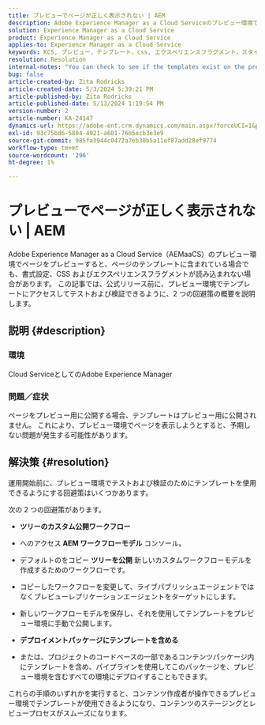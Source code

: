 ```yaml
---
title: プレビューでページが正しく表示されない | AEM
description: Adobe Experience Manager as a Cloud Serviceのプレビュー環境でページを表示すると、ページが正しく表示されない理由を説明します。
solution: Experience Manager as a Cloud Service
product: Experience Manager as a Cloud Service
applies-to: Experience Manager as a Cloud Service
keywords: KCS, プレビュー，テンプレート，css, エクスペリエンスフラグメント，スタイルシート，公開，AEM, Experience Manager, AEMaaCS
resolution: Resolution
internal-notes: "You can check to see if the templates exist on the preview server by port forwarding to the preview pod, and then using URL's like this to determine what templates exist: http://localhost:8881/conf/wknd/settings/wcm/templates.7.json"
bug: false
article-created-by: Zita Rodricks
article-created-date: 5/3/2024 5:39:21 PM
article-published-by: Zita Rodricks
article-published-date: 5/13/2024 1:19:54 PM
version-number: 2
article-number: KA-24147
dynamics-url: https://adobe-ent.crm.dynamics.com/main.aspx?forceUCI=1&pagetype=entityrecord&etn=knowledgearticle&id=bda9b10f-7409-ef11-9f8a-6045bd026dc7
exl-id: 93c75bd6-5804-4921-a601-76e5ecb3e3e9
source-git-commit: 985fa3944c0472a7eb30b5a11ef87add28ef9774
workflow-type: tm+mt
source-wordcount: '296'
ht-degree: 1%

---
```


# プレビューでページが正しく表示されない | AEM


Adobe Experience Manager as a Cloud Service（AEMaaCS）のプレビュー環境でページをプレビューすると、ページのテンプレートに含まれている場合でも、書式設定、CSS およびエクスペリエンスフラグメントが読み込まれない場合があります。 この記事では、公式リリース前に、プレビュー環境でテンプレートにアクセスしてテストおよび検証できるように、2 つの回避策の概要を説明します。

## 説明 {#description}


### <b>環境</b>

Cloud ServiceとしてのAdobe Experience Manager



### <b>問題／症状</b>

ページをプレビュー用に公開する場合、テンプレートはプレビュー用に公開されません。 これにより、プレビュー環境でページを表示しようとすると、予期しない問題が発生する可能性があります。


## 解決策 {#resolution}


運用開始前に、プレビュー環境でテストおよび検証のためにテンプレートを使用できるようにする回避策はいくつかあります。

次の 2 つの回避策があります。

- <b>ツリーのカスタム公開ワークフロー</b>
- へのアクセス<b> AEM ワークフローモデル</b> コンソール。
- デフォルトのをコピー <b>ツリーを公開</b> 新しいカスタムワークフローモデルを作成するためのワークフローです。
- コピーしたワークフローを変更して、ライブパブリッシュエージェントではなくプレビューレプリケーションエージェントをターゲットにします。
- 新しいワークフローモデルを保存し、それを使用してテンプレートをプレビュー環境に手動で公開します。




- <b>デプロイメントパッケージにテンプレートを含める</b>
- または、プロジェクトのコードベースの一部であるコンテンツパッケージ内にテンプレートを含め、パイプラインを使用してこのパッケージを、プレビュー環境を含むすべての環境にデプロイすることもできます。


これらの手順のいずれかを実行すると、コンテンツ作成者が操作できるプレビュー環境でテンプレートが使用できるようになり、コンテンツのステージングとレビュープロセスがスムーズになります。
